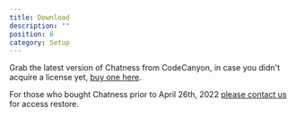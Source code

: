 ```yaml
---
title: Download
description: ""
position: 6
category: Setup
---
```


Grab the latest version of Chatness from CodeCanyon, in case you didn't acquire a license yet, [buy one here](/buy).

<alert>

For those who bought Chatness prior to April 26th, 2022 [please contact us](/support) for access restore.

</alert>
